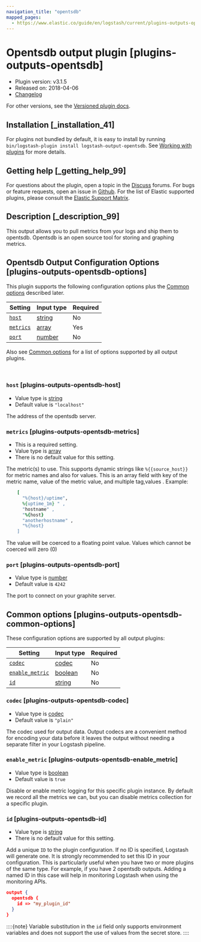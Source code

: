 ```yaml
---
navigation_title: "opentsdb"
mapped_pages:
  - https://www.elastic.co/guide/en/logstash/current/plugins-outputs-opentsdb.html
---
```


# Opentsdb output plugin [plugins-outputs-opentsdb]


* Plugin version: v3.1.5
* Released on: 2018-04-06
* [Changelog](https://github.com/logstash-plugins/logstash-output-opentsdb/blob/v3.1.5/CHANGELOG.md)

For other versions, see the [Versioned plugin docs](logstash-docs://reference/output-opentsdb-index.md).

## Installation [_installation_41]

For plugins not bundled by default, it is easy to install by running `bin/logstash-plugin install logstash-output-opentsdb`. See [Working with plugins](/reference/working-with-plugins.md) for more details.


## Getting help [_getting_help_99]

For questions about the plugin, open a topic in the [Discuss](http://discuss.elastic.co) forums. For bugs or feature requests, open an issue in [Github](https://github.com/logstash-plugins/logstash-output-opentsdb). For the list of Elastic supported plugins, please consult the [Elastic Support Matrix](https://www.elastic.co/support/matrix#logstash_plugins).


## Description [_description_99]

This output allows you to pull metrics from your logs and ship them to opentsdb. Opentsdb is an open source tool for storing and graphing metrics.


## Opentsdb Output Configuration Options [plugins-outputs-opentsdb-options]

This plugin supports the following configuration options plus the [Common options](#plugins-outputs-opentsdb-common-options) described later.

| Setting | Input type | Required |
| --- | --- | --- |
| [`host`](#plugins-outputs-opentsdb-host) | [string](/reference/configuration-file-structure.md#string) | No |
| [`metrics`](#plugins-outputs-opentsdb-metrics) | [array](/reference/configuration-file-structure.md#array) | Yes |
| [`port`](#plugins-outputs-opentsdb-port) | [number](/reference/configuration-file-structure.md#number) | No |

Also see [Common options](#plugins-outputs-opentsdb-common-options) for a list of options supported by all output plugins.

 

### `host` [plugins-outputs-opentsdb-host]

* Value type is [string](/reference/configuration-file-structure.md#string)
* Default value is `"localhost"`

The address of the opentsdb server.


### `metrics` [plugins-outputs-opentsdb-metrics]

* This is a required setting.
* Value type is [array](/reference/configuration-file-structure.md#array)
* There is no default value for this setting.

The metric(s) to use. This supports dynamic strings like `%{{source_host}}` for metric names and also for values. This is an array field with key of the metric name, value of the metric value, and multiple tag,values . Example:

```ruby
    [
      "%{host}/uptime",
      %{uptime_1m} " ,
      "hostname" ,
      "%{host}
      "anotherhostname" ,
      "%{host}
    ]
```

The value will be coerced to a floating point value. Values which cannot be coerced will zero (0)


### `port` [plugins-outputs-opentsdb-port]

* Value type is [number](/reference/configuration-file-structure.md#number)
* Default value is `4242`

The port to connect on your graphite server.



## Common options [plugins-outputs-opentsdb-common-options]

These configuration options are supported by all output plugins:

| Setting | Input type | Required |
| --- | --- | --- |
| [`codec`](#plugins-outputs-opentsdb-codec) | [codec](/reference/configuration-file-structure.md#codec) | No |
| [`enable_metric`](#plugins-outputs-opentsdb-enable_metric) | [boolean](/reference/configuration-file-structure.md#boolean) | No |
| [`id`](#plugins-outputs-opentsdb-id) | [string](/reference/configuration-file-structure.md#string) | No |

### `codec` [plugins-outputs-opentsdb-codec]

* Value type is [codec](/reference/configuration-file-structure.md#codec)
* Default value is `"plain"`

The codec used for output data. Output codecs are a convenient method for encoding your data before it leaves the output without needing a separate filter in your Logstash pipeline.


### `enable_metric` [plugins-outputs-opentsdb-enable_metric]

* Value type is [boolean](/reference/configuration-file-structure.md#boolean)
* Default value is `true`

Disable or enable metric logging for this specific plugin instance. By default we record all the metrics we can, but you can disable metrics collection for a specific plugin.


### `id` [plugins-outputs-opentsdb-id]

* Value type is [string](/reference/configuration-file-structure.md#string)
* There is no default value for this setting.

Add a unique `ID` to the plugin configuration. If no ID is specified, Logstash will generate one. It is strongly recommended to set this ID in your configuration. This is particularly useful when you have two or more plugins of the same type. For example, if you have 2 opentsdb outputs. Adding a named ID in this case will help in monitoring Logstash when using the monitoring APIs.

```json
output {
  opentsdb {
    id => "my_plugin_id"
  }
}
```

::::{note}
Variable substitution in the `id` field only supports environment variables and does not support the use of values from the secret store.
::::





